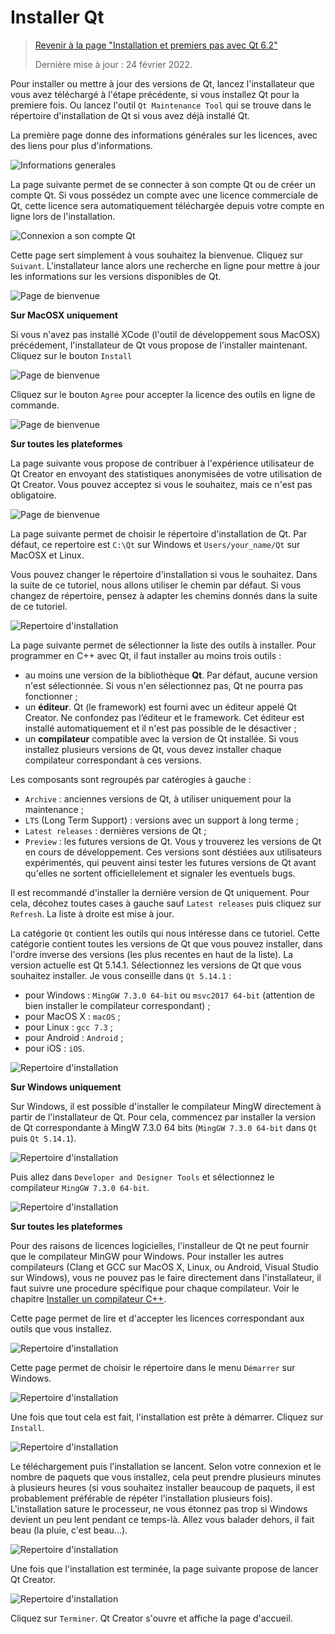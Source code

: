 # Installer Qt

> [Revenir à la page "Installation et premiers pas avec Qt 6.2"](README.md)
> 
> Dernière mise à jour : 24 février 2022.

Pour installer ou mettre à jour des versions de Qt, lancez l'installateur que vous avez téléchargé à l'étape précédente, si 
vous installez Qt pour la premiere fois. Ou lancez l'outil `Qt Maintenance Tool` qui se trouve dans le répertoire 
d'installation de Qt si vous avez déjà installé Qt.

La première page donne des informations générales sur les licences, avec des liens pour plus d'informations.

![Informations generales](images/install_01.png)

La page suivante permet de se connecter à son compte Qt ou de créer un compte Qt. Si vous possédez
un compte avec une licence commerciale de Qt, cette licence sera automatiquement téléchargée
depuis votre compte en ligne lors de l'installation.

![Connexion a son compte Qt](images/install_02.png)

Cette page sert simplement à vous souhaitez la bienvenue. Cliquez sur `Suivant`. L'installateur lance 
alors une recherche en ligne pour mettre à jour les informations sur les versions disponibles de Qt.

![Page de bienvenue](images/install_03.png)

**Sur MacOSX uniquement**

Si vous n'avez pas installé XCode (l'outil de développement sous MacOSX) précédement, l'installateur de Qt vous
propose de l'installer maintenant. Cliquez sur le bouton `Install`

![Page de bienvenue](images/install_04.png)

Cliquez sur le bouton `Agree` pour accepter la licence des outils en ligne de commande.

![Page de bienvenue](images/install_05.png)

**Sur toutes les plateformes**

La page suivante vous propose de contribuer à l'expérience utilisateur de Qt Creator en envoyant des
statistiques anonymisées de votre utilisation de Qt Creator. Vous pouvez acceptez si vous le souhaitez, mais
ce n'est pas obligatoire.

![Page de bienvenue](images/install_06.png)

La page suivante permet de choisir le répertoire d'installation de Qt. Par défaut, ce repertoire
est `C:\Qt` sur Windows et `Users/your_name/Qt` sur MacOSX et Linux.

Vous pouvez changer le répertoire d'installation si vous le souhaitez. Dans la suite de ce tutoriel, nous 
allons utiliser le chemin par défaut. Si vous changez de répertoire, pensez à adapter les chemins donnés 
dans la suite de ce tutoriel.

![Repertoire d'installation](images/install_07.png)

La page suivante permet de sélectionner la liste des outils à installer. Pour programmer en C++ avec Qt,
il faut installer au moins trois outils :

  * au moins une version de la bibliothèque **Qt**. Par défaut, aucune version n'est sélectionnée. Si vous
  n'en sélectionnez pas, Qt ne pourra pas fonctionner ;
  * un **éditeur**. Qt (le framework) est fourni avec un éditeur appelé Qt Creator. Ne confondez pas
  l’éditeur et le framework. Cet éditeur est installé automatiquement et il n'est pas possible de le 
  désactiver ;
  * un **compilateur** compatible avec la version de Qt installée. Si vous installez plusieurs versions
  de Qt, vous devez installer chaque compilateur correspondant à ces versions.

Les composants sont regroupés par catérogies à gauche : 

- `Archive` : anciennes versions de Qt, à utiliser uniquement pour la maintenance ;
- `LTS` (Long Term Support) : versions avec un support à long terme ;
- `Latest releases` : dernières versions de Qt ;
- `Preview` : les futures versions de Qt. Vous y trouverez les versions de Qt en cours de développement.
Ces versions sont déstiées aux utilisateurs expérimentés, qui peuvent ainsi tester les futures versions de 
Qt avant qu'elles ne sortent officiellelement et signaler les eventuels bugs.

Il est recommandé d'installer la dernière version de Qt uniquement. Pour cela, décohez toutes cases à gauche sauf
`Latest releases` puis cliquez sur `Refresh`. La liste à droite est mise à jour.

La catégorie `Qt` contient les outils qui nous intéresse dans ce tutoriel. Cette catégorie
contient toutes les versions de Qt que vous pouvez installer, dans l'ordre inverse des versions (les 
plus recentes en haut de la liste). La version actuelle est Qt 5.14.1. Sélectionnez les versions
de Qt que vous souhaitez installer. Je vous conseille dans `Qt 5.14.1` :

- pour Windows : `MingGW 7.3.0 64-bit` ou `msvc2017 64-bit` (attention de bien installer le compilateur 
correspondant) ;
- pour MacOS X : `macOS` ;
- pour Linux : `gcc 7.3` ;
- pour Android : `Android` ;
- pour iOS : `iOS`.

![Repertoire d'installation](images/install_08.png)

**Sur Windows uniquement**

Sur Windows, il est possible d'installer le compilateur MingW directement à partir de l'installateur de Qt.
Pour cela, commencez par installer la version de Qt correspondante à MingW 7.3.0 64 bits (`MingGW 7.3.0 64-bit` 
dans `Qt` puis `Qt 5.14.1`).

![Repertoire d'installation](images/install_09.png)

Puis allez dans `Developer and Designer Tools` et sélectionnez le compilateur `MingGW 7.3.0 64-bit`.

![Repertoire d'installation](images/install_10.png)

**Sur toutes les plateformes**

Pour des raisons de licences logicielles, l'installeur de Qt ne peut fournir que le compilateur MinGW pour Windows. 
Pour installer les autres compilateurs (Clang et GCC sur MacOS X, Linux, ou Android, Visual Studio sur Windows),
vous ne pouvez pas le faire directement dans l'installateur, il faut suivre une procedure spécifique pour
chaque compilateur. Voir le chapitre [Installer un compilateur C++](compiler.md).

Cette page permet de lire et d'accepter les licences correspondant aux outils que vous installez.

![Repertoire d'installation](images/install_11.png)

Cette page permet de choisir le répertoire dans le menu `Démarrer` sur Windows.

![Repertoire d'installation](images/install_12.png)

Une fois que tout cela est fait, l'installation est prête à démarrer. Cliquez sur `Install`.

![Repertoire d'installation](images/install_13.png)

Le téléchargement puis l'installation se lancent. Selon votre connexion et le nombre de paquets que vous 
installez, cela peut prendre plusieurs minutes à plusieurs heures (si vous souhaitez installer beaucoup de
paquets, il est probablement préférable de répéter l'installation plusieurs fois). L'installation sature 
le processeur, ne vous étonnez pas trop si Windows devient un peu lent pendant ce temps-là. Allez vous balader 
dehors, il fait beau (la pluie, c'est beau...).

![Repertoire d'installation](images/install_14.png)

Une fois que l'installation est terminée, la page suivante propose de lancer Qt Creator.

![Repertoire d'installation](images/install_15.png)

Cliquez sur `Terminer`. Qt Creator s'ouvre et affiche la page d'accueil.
